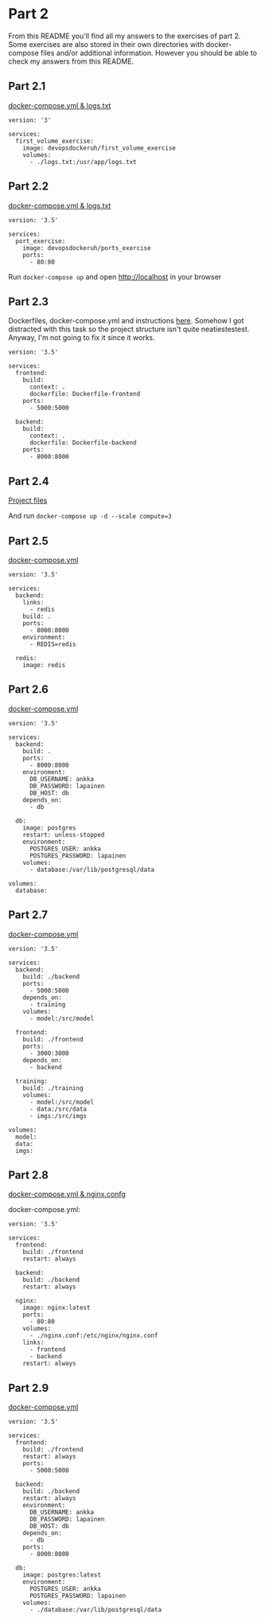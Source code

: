 # Part 2

From this README you'll find all my answers to the exercises of part 2. Some exercises are also stored in their own directories with docker-compose files and/or additional information. However you should be able to check my answers from this README.

## Part 2.1

[docker-compose.yml & logs.txt](https://github.com/marttivesalainen/devops-with-docker/tree/master/Part2/2.1)

```
version: '3'

services:
  first_volume_exercise:
    image: devopsdockeruh/first_volume_exercise
    volumes:
      - ./logs.txt:/usr/app/logs.txt
```

## Part 2.2

[docker-compose.yml & logs.txt](https://github.com/marttivesalainen/devops-with-docker/tree/master/Part2/2.1)

```
version: '3.5'

services:
  port_exercise:
    image: devopsdockeruh/ports_exercise
    ports:
      - 80:80
```

Run `docker-compose up` and open [http://localhost](http://localhost) in your browser

## Part 2.3

Dockerfiles, docker-compose.yml and instructions [here](https://github.com/marttivesalainen/devops-with-docker/tree/master/Part2/2.3). Somehow I got distracted with this task so the project structure isn't quite neatiestestest. Anyway, I'm not going to fix it since it works.

```
version: '3.5'

services:
  frontend:
    build:
      context: .
      dockerfile: Dockerfile-frontend
    ports:
      - 5000:5000

  backend:
    build:
      context: .
      dockerfile: Dockerfile-backend
    ports:
      - 8000:8000

```

## Part 2.4

[Project files](https://github.com/marttivesalainen/devops-with-docker/tree/master/Part2/2.4)

And run `docker-compose up -d --scale compute=3`

## Part 2.5

[docker-compose.yml](https://github.com/marttivesalainen/devops-with-docker/tree/master/Part2/2.5)

```
version: '3.5'

services:
  backend:
    links:
      - redis
    build: .
    ports:
      - 8000:8000
    environment:
      - REDIS=redis

  redis:
    image: redis

```

## Part 2.6

[docker-compose.yml](https://github.com/marttivesalainen/devops-with-docker/tree/master/Part2/2.6)

```
version: '3.5'

services:
  backend:
    build: .
    ports:
      - 8000:8000
    environment:
      DB_USERNAME: ankka
      DB_PASSWORD: lapainen
      DB_HOST: db
    depends_on:
      - db

  db:
    image: postgres
    restart: unless-stopped
    environment:
      POSTGRES_USER: ankka
      POSTGRES_PASSWORD: lapainen
    volumes:
      - database:/var/lib/postgresql/data

volumes:
  database:

```

## Part 2.7

[docker-compose.yml](https://github.com/marttivesalainen/devops-with-docker/tree/master/Part2/2.7)

```
version: '3.5'

services:
  backend:
    build: ./backend
    ports:
      - 5000:5000
    depends_on:
      - training
    volumes:
      - model:/src/model

  frontend:
    build: ./frontend
    ports:
      - 3000:3000
    depends_on:
      - backend

  training:
    build: ./training
    volumes:
      - model:/src/model
      - data:/src/data
      - imgs:/src/imgs

volumes:
  model:
  data:
  imgs:
```

## Part 2.8

[docker-compose.yml & nginx.confg](https://github.com/marttivesalainen/devops-with-docker/tree/master/Part2/2.8)

docker-compose.yml:

```
version: '3.5'

services:
  frontend:
    build: ./frontend
    restart: always

  backend:
    build: ./backend
    restart: always

  nginx:
    image: nginx:latest
    ports:
      - 80:80
    volumes:
      - ./nginx.conf:/etc/nginx/nginx.conf
    links:
      - frontend
      - backend
    restart: always

```

## Part 2.9

[docker-compose.yml](https://github.com/marttivesalainen/devops-with-docker/tree/master/Part2/2.9)

```
version: '3.5'

services:
  frontend:
    build: ./frontend
    restart: always
    ports:
      - 5000:5000

  backend:
    build: ./backend
    restart: always
    environment:
      DB_USERNAME: ankka
      DB_PASSWORD: lapainen
      DB_HOST: db
    depends_on:
      - db
    ports:
      - 8000:8000

  db:
    image: postgres:latest
    environment:
      POSTGRES_USER: ankka
      POSTGRES_PASSWORD: lapainen
    volumes:
      - ./database:/var/lib/postgresql/data
```
